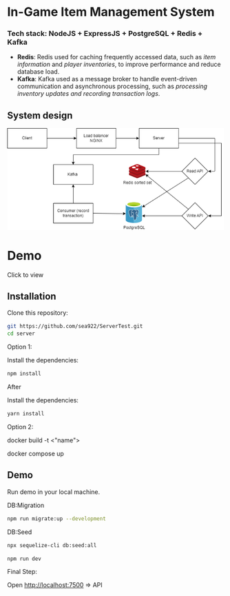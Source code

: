 # In-Game Item Management System

### Tech stack: NodeJS + ExpressJS + PostgreSQL + Redis + Kafka

- **Redis**: Redis used for caching frequently accessed data, such as *item information* and *player inventories*, to improve performance and reduce database load.
- **Kafka**: Kafka used as a message broker to handle event-driven communication and asynchronous processing, such as *processing inventory updates and recording transaction logs*.

## System design

![DB](/Design.png)

# Demo
Click to view






## Installation

Clone this repository:

```bash
git https://github.com/sea922/ServerTest.git
cd server
```

Option 1:

Install the dependencies:

```bash
npm install
```

After

Install the dependencies:

```bash
yarn install
```

Option 2:

docker build -t <"name">

docker compose up



## Demo

Run demo in your local machine.


DB:Migration

```bash
npm run migrate:up --development
```

DB:Seed

```bash
npx sequelize-cli db:seed:all
```

`npm run dev`


Final Step:

Open [http://localhost:7500](http://localhost:7500) => API




